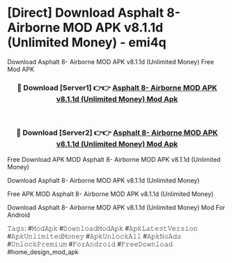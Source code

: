 # [Direct] Download Asphalt 8- Airborne MOD APK v8.1.1d (Unlimited Money) - emi4q
Download Asphalt 8- Airborne MOD APK v8.1.1d (Unlimited Money) Free Mod APK

<div align="center">
<h3>🔴 Download [Server1] 👉👉 <a href="https://apk-comot.site?title=Asphalt_8-_Airborne_MOD_APK_v8.1.1d_(Unlimited_Money)">Asphalt 8- Airborne MOD APK v8.1.1d (Unlimited Money) Mod Apk</a></h3><br>

<h3>🔴 Download [Server2] 👉👉 <a href="https://apk-comot.site?title=Asphalt_8-_Airborne_MOD_APK_v8.1.1d_(Unlimited_Money)">Asphalt 8- Airborne MOD APK v8.1.1d (Unlimited Money) Mod Apk</a></h3>
</div>


Free Download APK MOD Asphalt 8- Airborne MOD APK v8.1.1d (Unlimited Money)

Download Asphalt 8- Airborne MOD APK v8.1.1d (Unlimited Money) 

Free APK MOD Asphalt 8- Airborne MOD APK v8.1.1d (Unlimited Money) 

Download Asphalt 8- Airborne MOD APK v8.1.1d (Unlimited Money) Mod For Android

𝚃𝚊𝚐𝚜: #𝙼𝚘𝚍𝙰𝚙𝚔 #𝙳𝚘𝚠𝚗𝚕𝚘𝚊𝚍𝙼𝚘𝚍𝙰𝚙𝚔 #𝙰𝚙𝚔𝙻𝚊𝚝𝚎𝚜𝚝𝚅𝚎𝚛𝚜𝚒𝚘𝚗 #𝙰𝚙𝚔𝚄𝚗𝚕𝚒𝚖𝚒𝚝𝚎𝚍𝙼𝚘𝚗𝚎𝚢 #𝙰𝚙𝚔𝚄𝚗𝚕𝚘𝚌𝚔𝙰𝚕𝚕 #𝙰𝚙𝚔𝙽𝚘𝙰𝚍𝚜 #𝚄𝚗𝚕𝚘𝚌𝚔𝙿𝚛𝚎𝚖𝚒𝚞𝚖 #𝙵𝚘𝚛𝙰𝚗𝚍𝚛𝚘𝚒𝚍 #𝙵𝚛𝚎𝚎𝙳𝚘𝚠𝚗𝚕𝚘𝚊𝚍 #home_design_mod_apk
